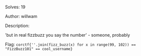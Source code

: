 Solves: 19

Author: willwam

Description:

'but in real fizzbuzz you say the number' - someone, probably

Flag: `corctf{''.join(fizz_buzz(x) for x in range(99, 102)) == "FizzBuzz101" == cool_username}`